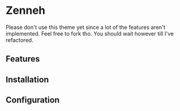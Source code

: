 # Zenneh

Please don't use this theme yet since a lot of the features aren't implemented. Feel free to fork tho.
You should wait however till I've refactored.

## Features

## Installation

## Configuration
